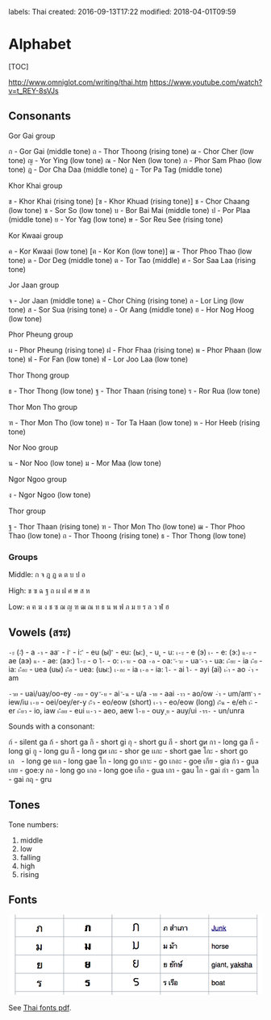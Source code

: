 labels: Thai
created: 2016-09-13T17:22
modified: 2018-04-01T09:59

# Alphabet

[TOC]

http://www.omniglot.com/writing/thai.htm
https://www.youtube.com/watch?v=t_REY-8sVJs

## Consonants

Gor Gai group

ก - Gor Gai (middle tone)
ถ - Thor Thoong (rising tone)
ฌ - Chor Cher (low tone)
ญ - Yor Ying (low tone)
ณ - Nor Nen (low tone)
ภ - Phor Sam Phao (low tone)
ฎ - Dor Cha Daa (middle tone)
ฏ - Tor Pa Tag (middle tone)

Khor Khai group

ข - Khor Khai (rising tone)
[ฃ - Khor Khuad (rising tone)]
ช - Chor Chaang (low tone)
ซ - Sor So (low tone)
บ - Bor Bai Mai (middle tone)
ป - Por Plaa (middle tone)
ย - Yor Yag (low tone)
ษ - Sor Reu See (rising tone)

Kor Kwaai group

ค - Kor Kwaai (low tone)
[ฅ - Kor Kon (low tone)]
ฒ - Thor Phoo Thao (low tone)
ด - Dor Deg (middle tone)
ต - Tor Tao (middle)
ศ - Sor Saa Laa (rising tone)

Jor Jaan group

จ - Jor Jaan (middle tone)
ฉ - Chor Ching (rising tone)
ล - Lor Ling (low tone)
ส - Sor Sua (rising tone)
อ - Or Aang (middle tone)
ฮ - Hor Nog Hoog (low tone)

Phor Pheung group

ผ - Phor Pheung (rising tone)
ฝ - Fhor Fhaa (rising tone)
พ - Phor Phaan (low tone)
ฟ - For Fan (low tone)
ฬ - Lor Joo Laa (low tone)

Thor Thong group

ธ - Thor Thong (low tone)
ฐ - Thor Thaan (rising tone)
ร - Ror Rua (low tone)

Thor Mon Tho group

ฑ - Thor Mon Tho (low tone)
ท - Tor Ta Haan (low tone)
ห - Hor Heeb (rising tone)

Nor Noo group

น - Nor Noo (low tone)
ม - Mor Maa (low tone)

Ngor Ngoo group

ง - Ngor Ngoo (low tone)

Thor group

ฐ - Thor Thaan (rising tone)
ฑ - Thor Mon Tho (low tone)
ฒ - Thor Phoo Thao (low tone)
ถ - Thor Thoong (rising tone)
ธ - Thor Thong (low tone)

### Groups

Middle: ก จ ฎ ฏ ด ต บ ป อ

High: ข ฃ ฉ ฐ ถ ผ ฝ ศ ษ ส ห

Low: ค ฅ ฆ ง ช ซ ฌ ญ ฑ ฒ ณ ท ธ น พ ฟ ภ ม ย ร ล ว ฬ ฮ

## Vowels (สระ)

`-ะ` (`-ั`) - a
`-า` - aa
`ิ` - i
`ี` - i:
`ึ` - eu (ы)
`ื` - eu: (ы:)
`ุ` - u
`ู` - u:
`เ-ะ` - e (э)
`เ-` - e: (э:)
`แ-ะ` - ae (aэ)
`แ-` - ae: (aэ:)
`โ-ะ` - o
`โ-` - o:
`เ-าะ` - oa
`-อ` - oa:
`ั-วะ` - ua
`ั-ว` - ua:
`เ-ียะ` - ia
`เ-ีย` - ia:
`เ-ือะ` - uea (uы)
`เ-ือ` - uea: (uы:)
`เ-อะ` - ia
`เ-อ` - ia:
`ไ-` - ai
`ใ-` - ayi (aї)
`เ-ำ` - ao
`-ำ` - am

`-วย` - uai/uay/oo-ey
`-อย` - oy
`ั-ย` - ai
`ั-น` - u/a
`-าย` - aai
`-าว` - ao/ow
`-ำ` - um/am
`ิว` - iew/iu
`เ-ย` - oei/oey/er-y
`เ-็ว` - eo/eow (short)
`เ-ว` - eo/eow (long)
`เ-็น` - e/eh
`เ-ิ` - er
`เ-ียว` - io, iaw
`เ-ือย` - eui
`เเ-ว` - aeo, aew
`โ-ย` - ouy
`ุย` - auy/ui
`-รร-` - un/unra

Sounds with a consonant:

ก์ - silent ga
ก้ - short ga
กิ - short gi
กุ - short gu
กึ - short gи
กา - long ga
กี - long gi
กู - long gu
กื - long gи
เกะ - shor ge
เเกะ - short gae
โกะ - short go
เก　- long ge
เเก - long gae
โก - long go
เกาะ - go
เกอะ - goe
เกีย - gia
ก้ว - gua
เกย - goe:y
กอ - long go
เกอ - long goe
เกือ - gua
เกา - gau
ไก - gai
กำ - gam
ใก - gai
กฤ - gru

## Tones

Tone numbers:

1. middle
2. low
3. falling
4. high
5. rising

## Fonts

![Thai fonts](fonts.png)

See [Thai fonts pdf](thai_fonts.pdf).
